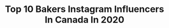 ---
title: Top 10 Bakers Instagram Influencers In Canada In 2020
description: >-
  Find top bakers Instagram influencers in Canada in 2020. Most popular hashtags: #thebakefeed #bakersofinstagram #food #feedfeed.
platform: Instagram
profiles:
  - username: "kevjbradley"
    fullname: >-
      Kevin Bradley
    location: "Canada"
    followers: 22162
    engagement: 1939
    commentsToLikes: 0.019523
    avatar: "https://scontent-arn2-1.cdninstagram.com/v/t51.2885-19/s320x320/65082749_502205607020982_2445909018086998016_n.jpg?_nc_ht=scontent-arn2-1.cdninstagram.com&_nc_ohc=gb-O8_-JvAMAX8kFuNO&oh=cdd85533d41bcf7cc4a7a2328cafc0e4&oe=5EA2AF5E"
    verified: false
    hashtags: "#transformationtuesday, #covidhaircut"
  - username: "laurynmariebakes"
    fullname: >-
      Lauryn Marie
    location: "Canada"
    followers: 34484
    engagement: 737
    commentsToLikes: 0.023487
    avatar: "https://scontent-lhr8-1.cdninstagram.com/v/t51.2885-19/s320x320/50327980_743010989414057_1111250580849819648_n.jpg?_nc_ht=scontent-lhr8-1.cdninstagram.com&_nc_ohc=W729oIBYVJwAX9WMYo8&oh=70ccadf3656ddf22092cf9f5aca82b33&oe=5EB8B2E1"
    verified: false
    hashtags: "#baking, #yeg, #yxh, #cakesofinstagram"
  - username: "alygator.83"
    fullname: >-
      Alysha
    location: "Canada"
    followers: 3544
    engagement: 794
    commentsToLikes: 0.069777
    avatar: "https://scontent-ams4-1.cdninstagram.com/v/t51.2885-19/s320x320/84375530_238709453797121_4872787976683257856_n.jpg?_nc_ht=scontent-ams4-1.cdninstagram.com&_nc_ohc=vDx8_QuWnnEAX-4PnEw&oh=814a67f72aab946ed26b52edbf761aa7&oe=5EB7EB2C"
    verified: false
    hashtags: "#warm, #inspire, #glow, #coffee"
  - username: "sweetstyledhome"
    fullname: >-
      Isabella Sander
    location: "Canada"
    followers: 34448
    engagement: 215
    commentsToLikes: 0.079551
    avatar: "https://scontent-lht6-1.cdninstagram.com/v/t51.2885-19/s320x320/22071355_904165279759950_2581275508104757248_n.jpg?_nc_ht=scontent-lht6-1.cdninstagram.com&_nc_ohc=DvPIlwC_OJEAX_l-5Go&oh=d35b3b35d0bbc07569a74ae650d16e5d&oe=5EBAA1AC"
    verified: false
    hashtags: "#dessertpic, #przepis, #thehonestlens, #handsinframe"
  - username: "sprinkleandwhisk"
    fullname: >-
      S P R I N K L E  +  W H I S K
    location: "Canada"
    followers: 28495
    engagement: 422
    commentsToLikes: 0.055290
    avatar: "https://scontent-lhr8-1.cdninstagram.com/v/t51.2885-19/s320x320/50008864_648487908939707_7803658146051784704_n.jpg?_nc_ht=scontent-lhr8-1.cdninstagram.com&_nc_ohc=7sw2xE7zP34AX98Tpdn&oh=eee6128f7e5addd05abbfff84cef45cb&oe=5EB97E79"
    verified: false
    hashtags: "#stopthecurve, #covid19, #covid, #lifetimesubscription"
  - username: "pastaiodavid"
    fullname: >-
      David Marcelli
    location: "Canada"
    followers: 38047
    engagement: 548
    commentsToLikes: 0.022943
    avatar: "https://scontent-ams4-1.cdninstagram.com/v/t51.2885-19/s320x320/33910055_1448164358621697_1182240312873975808_n.jpg?_nc_ht=scontent-ams4-1.cdninstagram.com&_nc_ohc=OZoDcSG5sPUAX_xov5K&oh=02249587032f3e580fc52377c5fdb3b8&oe=5EB93FC4"
    verified: false
    hashtags: "#eatpastamakelove, #pappaalpomodoro, #sardegna, #sharpieforscale"
  - username: "themillerswifearvaflourmill"
    fullname: >-
      Melissa Matthews
    location: "Canada"
    followers: 18749
    engagement: 759
    commentsToLikes: 0.058454
    avatar: "https://scontent-lhr8-1.cdninstagram.com/v/t51.2885-19/s320x320/60234674_383889282478800_5746011714801893376_n.jpg?_nc_ht=scontent-lhr8-1.cdninstagram.com&_nc_ohc=0phIoa9G8GMAX-0j9N2&oh=a3d713a14b5355f0e97529614ee9c615&oe=5EBACFA0"
    verified: false
    hashtags: "#vacationcookies, #bunnycookies, #bohocookies, #decoratedcookies"
  - username: "cremedelacombe"
    fullname: >-
      Kelsey Lacombe
    location: "Canada"
    followers: 5277
    engagement: 709
    commentsToLikes: 0.113551
    avatar: "https://scontent-lhr8-1.cdninstagram.com/v/t51.2885-19/s320x320/57190443_2011180222511207_7995113438621728768_n.jpg?_nc_ht=scontent-lhr8-1.cdninstagram.com&_nc_ohc=gjXdpywx4SMAX_vu5Tr&oh=e294337687d6ae31f3d566be2114d3a8&oe=5EBAEC1C"
    verified: false
    hashtags: "#cremedelacombe, #caketoptuesday, #25daysofcollabs2019, #vdaybuttercreamcookiecollab"
  - username: "tcrawford98"
    fullname: >-
      Tyrone Crawford
    location: "Canada"
    followers: 255329
    engagement: 265
    commentsToLikes: 0.013721
    avatar: "https://scontent-ams4-1.cdninstagram.com/v/t51.2885-19/s320x320/45862812_1970089203072384_7155033937356521472_n.jpg?_nc_ht=scontent-ams4-1.cdninstagram.com&_nc_ohc=-S9heGfgiAQAX9jlFTp&oh=433b9114cbb6ad5b169c828df275c727&oe=5EB77959"
    verified: true
    hashtags: "#mamba4ever, #remembranceday, #veteransday, #sponsored"
  - username: "crustycalvin"
    fullname: >-
      Crusty Calvin
    location: "Canada"
    followers: 11772
    engagement: 476
    commentsToLikes: 0.038458
    avatar: "https://scontent-lhr8-1.cdninstagram.com/v/t51.2885-19/s320x320/88236631_2786623328126065_2178637601303429120_n.jpg?_nc_ht=scontent-lhr8-1.cdninstagram.com&_nc_ohc=IaFox09tAsgAX8Rysgl&oh=1abc5afc6971b5b16eccae9dd2a1d391&oe=5EBCA1FA"
    verified: false
    hashtags: "#healthysnackideas, #ilovebread, #food, #sourdoughschool"
---